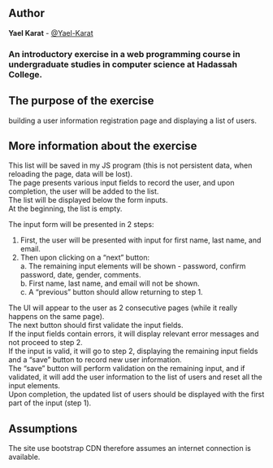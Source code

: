 ## Author
**Yael Karat** - [@Yael-Karat](https://github.com/Yael-Karat)

### An introductory exercise in a web programming course in undergraduate studies in computer science at Hadassah College.

## The purpose of the exercise
building a user information registration page and displaying a list of users.

## More information about the exercise
This list will be saved in my JS program (this is not persistent data, when reloading the page, data will be lost).  
The page presents various input fields to record the user, and upon completion, the user will be added to the list.  
The list will be displayed below the form inputs.  
At the beginning, the list is empty.

The input form will be presented in 2 steps:
1. First, the user will be presented with input for first name, last name, and email.  
2. Then upon clicking on a “next” button:  
   a. The remaining input elements will be shown - password, confirm password, date, gender, comments.  
   b. First name, last name, and email will not be shown.  
   c. A “previous” button should allow returning to step 1.

The UI will appear to the user as 2 consecutive pages (while it really happens on the same page).  
The next button should first validate the input fields.  
If the input fields contain errors, it will display relevant error messages and not proceed to step 2.  
If the input is valid, it will go to step 2, displaying the remaining input fields and a “save” button to record new user information.  
The “save” button will perform validation on the remaining input, and if validated, it will add the user information to the list of users and reset all the input elements.  
Upon completion, the updated list of users should be displayed with the first part of the input (step 1).

## Assumptions
The site use bootstrap CDN therefore assumes an internet connection is available.
